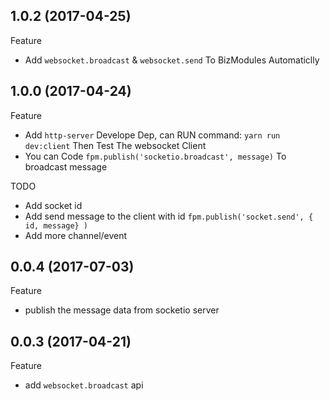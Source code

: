 ## 1.0.2 (2017-04-25)

Feature
- Add `websocket.broadcast` & `websocket.send` To BizModules Automaticlly

## 1.0.0 (2017-04-24)

Feature
- Add `http-server` Develope Dep, can RUN command: `yarn run dev:client` Then Test The websocket Client
- You can Code `fpm.publish('socketio.broadcast', message)` To broadcast message

TODO
- Add socket id 
- Add send message to the client with id `fpm.publish('socket.send', { id, message} )`
- Add more channel/event
## 0.0.4 (2017-07-03)

Feature

- publish the message data from socketio server

## 0.0.3 (2017-04-21)

Feature

- add `websocket.broadcast` api
